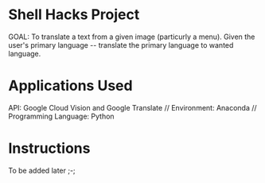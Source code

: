 # Shell Hacks Project
GOAL: To translate a text from a given image (particurly a menu). Given the user's primary language -- translate the primary language to wanted language.

# Applications Used
API: Google Cloud Vision and Google Translate //
Environment: Anaconda //
Programming Language: Python

# Instructions
 To be added later ;-;
